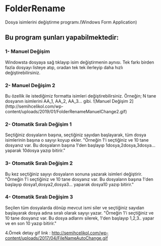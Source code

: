 # FolderRename
Dosya isimlerini değiştirme programı.(Windows Form Application)

<h2>Bu program şunları yapabilmektedir:</h2>

<h3>1- Manuel Değişim</h3>
Windowsta dosyaya sağ tıklayıp isim değiştirmenin aynısı.
Tek farkı birden fazla dosyayı listeye atıp, oradan tek tek ilerleyip daha hızlı değiştirebilirsiniz.

<h3>2- Manuel Değişim 2</h3>
Bu özellik ile istediğimiz formatta isimleri değiştirebilirsiniz. Örneğin; N tane dosyanın isimlerini AA_1, AA_2, AA_3... gibi.
![Manuel Değişim 2](http://semihcelikol.com/wp-content/uploads/2019/01/FolderRenameManuelChange2.gif)

<h3>2- Otomatik Sıralı Değişim 1</h3>
Seçtiğiniz dosyaların başına, seçtiğiniz sayıdan başlayarak, tüm dosya isimlerinin başına o sayıyı koyup ekler.
"Örneğin 1'i seçtiğiniz ve 10 tane dosyanız var. Bu dosyaların başına 1'den başlayıp 1dosya,2dosya,3dosya... yaparak 10dosya yazıp bitirir."

<h3>3- Otomatik Sıralı Değişim 2</h3>
Bu kez seçtiğiniz sayıyı dosyaların sonuna yazarak isimleri değiştirir.
"Örneğin 1'i seçtiğiniz ve 10 tane dosyanız var. Bu dosyaların başına 1'den başlayıp dosya1,dosya2,dosya3... yaparak dosya10 yazıp bitirir."

<h3>4- Otomatik Sıralı Değişim 3</h3>
Seçilen tüm dosyalarda dönüp mevcut ismi siler ve seçtiğiniz sayıdan başlayarak dosya adına sıralı olarak sayıyı yazar.
"Örneğin 1'i seçtiğiniz ve 10 tane dosyanız var. Bu dosya adlarını silerek, 1'den başlayıp 1,2,3.. yapar ve en son 10 yazıp bitirir."

4.Örnek detay gif link : http://semihcelikol.com/wp-content/uploads/2017/04/FileNameAutoChange.gif
